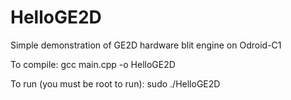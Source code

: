 # HelloGE2D
Simple demonstration of GE2D hardware blit engine on Odroid-C1

To compile:
  gcc main.cpp -o HelloGE2D
  
To run (you must be root to run):
  sudo ./HelloGE2D
  
